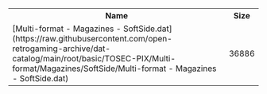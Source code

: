<table>
<tr><th>Name</th><th>Size</th></tr>
<tr><td>[Multi-format - Magazines - SoftSide.dat](https://raw.githubusercontent.com/open-retrogaming-archive/dat-catalog/main/root/basic/TOSEC-PIX/Multi-format/Magazines/SoftSide/Multi-format - Magazines - SoftSide.dat)</td><td>36886</td></tr>
</table>
